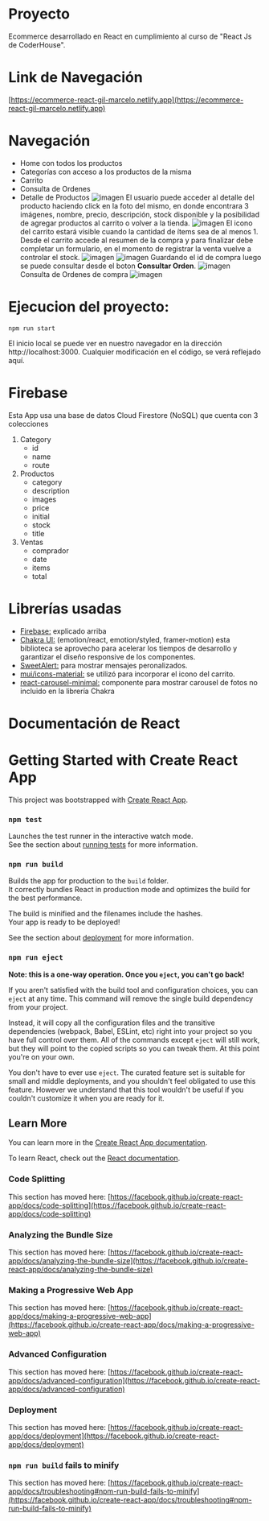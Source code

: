 # Proyecto

Ecommerce desarrollado en React en cumplimiento al curso de "React Js de CoderHouse".

# Link de Navegación

[https://ecommerce-react-gil-marcelo.netlify.app](https://ecommerce-react-gil-marcelo.netlify.app)

# Navegación

- Home con todos los productos
- Categorías con acceso a los productos de la misma
- Carrito
- Consulta de Ordenes
- Detalle de Productos
  ![imagen](./public//imagen.png)
  El usuario puede acceder al detalle del producto haciendo click en la foto del mismo, en donde encontrara 3 imágenes, nombre, precio, descripción, stock disponible y la posibilidad de agregar productos al carrito o volver a la tienda.
  ![imagen](./public//imagen2.png)
  El icono del carrito estará visible cuando la cantidad de ítems sea de al menos 1.
  Desde el carrito accede al resumen de la compra y para finalizar debe completar un formulario, en el momento de registrar la venta vuelve a controlar el stock.
  ![imagen](./public//imagen3.png)
  ![imagen](./public//imagen4.png)
  Guardando el id de compra luego se puede consultar desde el boton **Consultar Orden**.
  ![imagen](./public//imagen6.png)
  Consulta de Ordenes de compra
  ![imagen](./public//imagen5.png)

# Ejecucion del proyecto:

`npm run start`

El inicio local se puede ver en nuestro navegador en la dirección http://localhost:3000.
Cualquier modificación en el código, se verá reflejado aquí.

# Firebase

Esta App usa una base de datos Cloud Firestore (NoSQL) que cuenta con 3 colecciones

1. Category
   - id
   - name
   - route
2. Productos
   - category
   - description
   - images
   - price
   - initial
   - stock
   - title
3. Ventas
   - comprador
   - date
   - items
   - total

# Librerías usadas

- [Firebase:](https://firebase.google.com) explicado arriba
- [Chakra UI:](https://chakra-ui.com/) (emotion/react, emotion/styled, framer-motion) esta biblioteca se aprovecho para acelerar los tiempos de desarrollo y garantizar el diseño responsive de los componentes.
- [SweetAlert:](https://sweetalert.js.org/) para mostrar mensajes peronalizados.
- [mui/icons-material:](https://mui.com/material-ui/material-icons/) se utilizó para incorporar el icono del carrito.
- [react-carousel-minimal:](https://github.com/sahilsaha7773/react-carousel-minimal) componente para mostrar carousel de fotos no incluido en la librería Chakra

# Documentación de React

# Getting Started with Create React App

This project was bootstrapped with [Create React App](https://github.com/facebook/create-react-app).

### `npm test`

Launches the test runner in the interactive watch mode.\
See the section about [running tests](https://facebook.github.io/create-react-app/docs/running-tests) for more information.

### `npm run build`

Builds the app for production to the `build` folder.\
It correctly bundles React in production mode and optimizes the build for the best performance.

The build is minified and the filenames include the hashes.\
Your app is ready to be deployed!

See the section about [deployment](https://facebook.github.io/create-react-app/docs/deployment) for more information.

### `npm run eject`

**Note: this is a one-way operation. Once you `eject`, you can't go back!**

If you aren't satisfied with the build tool and configuration choices, you can `eject` at any time. This command will remove the single build dependency from your project.

Instead, it will copy all the configuration files and the transitive dependencies (webpack, Babel, ESLint, etc) right into your project so you have full control over them. All of the commands except `eject` will still work, but they will point to the copied scripts so you can tweak them. At this point you're on your own.

You don't have to ever use `eject`. The curated feature set is suitable for small and middle deployments, and you shouldn't feel obligated to use this feature. However we understand that this tool wouldn't be useful if you couldn't customize it when you are ready for it.

## Learn More

You can learn more in the [Create React App documentation](https://facebook.github.io/create-react-app/docs/getting-started).

To learn React, check out the [React documentation](https://reactjs.org/).

### Code Splitting

This section has moved here: [https://facebook.github.io/create-react-app/docs/code-splitting](https://facebook.github.io/create-react-app/docs/code-splitting)

### Analyzing the Bundle Size

This section has moved here: [https://facebook.github.io/create-react-app/docs/analyzing-the-bundle-size](https://facebook.github.io/create-react-app/docs/analyzing-the-bundle-size)

### Making a Progressive Web App

This section has moved here: [https://facebook.github.io/create-react-app/docs/making-a-progressive-web-app](https://facebook.github.io/create-react-app/docs/making-a-progressive-web-app)

### Advanced Configuration

This section has moved here: [https://facebook.github.io/create-react-app/docs/advanced-configuration](https://facebook.github.io/create-react-app/docs/advanced-configuration)

### Deployment

This section has moved here: [https://facebook.github.io/create-react-app/docs/deployment](https://facebook.github.io/create-react-app/docs/deployment)

### `npm run build` fails to minify

This section has moved here: [https://facebook.github.io/create-react-app/docs/troubleshooting#npm-run-build-fails-to-minify](https://facebook.github.io/create-react-app/docs/troubleshooting#npm-run-build-fails-to-minify)
